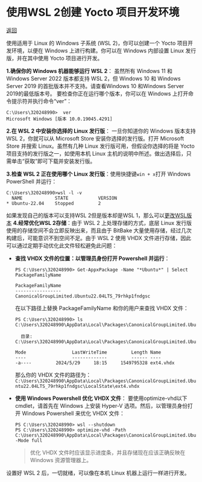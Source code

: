 # 使用WSL 2创建 Yocto 项目开发环境

[返回](../Guidance.md)

使用适用于 Linux 的 Windows 子系统 (WSL 2)，你可以创建一个 Yocto 项目开发环境，以便在 Windows 上进行构建。你可以在 Windows 内部设置 Linux 发行版，并在其中使用 Yocto 项目进行开发。

**1.确保你的 Windows 机器能够运行 WSL 2**：
虽然所有 Windows 11 和 Windows Server 2022 版本都支持 WSL 2，但 Windows 10 和 Windows Server 2019 的首批版本并不支持。请查看Windows 10 和Windows Server 2019的最低版本号。
要检查你正在运行哪个版本，你可以在 Windows 上打开命令提示符并执行命令“ver”：

```command
C:\Users\320248990>  ver
Microsoft Windows [版本 10.0.19045.4291]
```

**2.在 WSL 2 中安装你选择的 Linux 发行版**： 一旦你知道你的 Windows 版本支持 WSL 2，你就可以从 Microsoft Store 安装你选择的发行版。打开 Microsoft Store 并搜索 Linux。虽然有几种 Linux 发行版可用，但假设你选择的将是 Yocto 项目支持的发行版之一，如使用本机 Linux 主机的说明中所述。做出选择后，只需单击“获取”即可下载并安装发行版。

**3.检查 WSL 2 正在使用哪个 Linux 发行版**：使用快捷键`win + x`打开 Windows PowerShell 并运行：

```command
C:\Users\320248990>wsl -l -v
  NAME            STATE           VERSION
* Ubuntu-22.04    Stopped         2
```

如果发现自己的版本可以支持WSL 2但是版本却是WSL 1，那么可以[更改WSL版本](WSL1_to_WSL2.md)
**4.经常优化WSL 2存储**：由于 WSL 2 上处理存储的方式，底层 Linux 发行版使用的存储空间不会立即反映出来，而且由于 BitBake 大量使用存储，经过几次构建后，可能意识不到空间不足。由于 WSL 2 使用 VHDX 文件进行存储，因此可以通过定期手动优化此文件轻松避免此问题：

* **查找 VHDX 文件的位置：以管理员身份打开 Powershell 并运行**：
  
  ```command
  PS C:\Users\320248990> Get-AppxPackage -Name "*Ubuntu*" | Select PackageFamilyName

  PackageFamilyName
  -----------------
  CanonicalGroupLimited.Ubuntu22.04LTS_79rhkp1fndgsc
  ```

  在以下路径上替换 PackageFamilyName 和你的用户来查找 VHDX 文件：

  ```command
  PS C:\Users\320248990> ls C:\Users\320248990\AppData\Local\Packages\CanonicalGroupLimited.Ubuntu22.04LTS_79rhkp1fndgsc\LocalState
    
    目录: C:\Users\320248990\AppData\Local\Packages\CanonicalGroupLimited.Ubuntu22.04LTS_79rhkp1fndgsc\LocalState

  Mode                 LastWriteTime         Length Name
  ----                 -------------         ------ ----
  -a----         2024/5/29     18:15     1549795328 ext4.vhdx
  ```

  那么你的 VHDX 文件的路径为：
  `C:\Users\320248990\AppData\Local\Packages\CanonicalGroupLimited.Ubuntu22.04LTS_79rhkp1fndgsc\LocalState\ext4.vhdx`

* **使用 Windows Powershell 优化 VHDX 文件**：
  要使用optimize-vhd以下 cmdlet，请首先在 Windows 上安装 Hyper-V 选项。然后，以管理员身份打开 Windows Powershell 来优化 VHDX 文件：
  
  ```command
  PS C:\Users\320248990> wsl --shutdown
  PS C:\Users\320248990> optimize-vhd -Path C:\Users\320248990\AppData\Local\Packages\CanonicalGroupLimited.Ubuntu22.04LTS_79rhkp1fndgsc\LocalState\ext4.vhdx -Mode full
  ```

  > 优化 VHDX 文件时应该显示进度条，并且存储现在应该正确反映在 Windows 资源管理器上。

设置好 WSL 2 后，一切就绪，可以像在本机 Linux 机器上运行一样进行开发。
